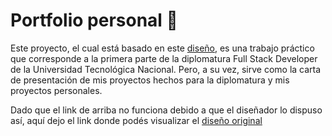<h1>Portfolio personal 💼</h1>

<p dir="auto">Este proyecto, el cual está basado en este <a href="https://www.behance.net/gallery/168203415/Portfolio-Website-Design-UXUI" rel="nofollow">diseño</a>, es una trabajo práctico que corresponde a la primera parte de la diplomatura Full Stack Developer de la Universidad Tecnológica Nacional. Pero, a su vez, sirve como la carta de presentación de mis proyectos hechos para la diplomatura y mis proyectos personales.

Dado que el link de arriba no funciona debido a que el diseñador lo dispuso así, aquí dejo el link donde podés visualizar el <a href="https://mir-s3-cdn-cf.behance.net/project_modules/1400_opt_1/d92c20168203415.6436811732d3a.png" rel="nofollow">diseño original</a></p>
